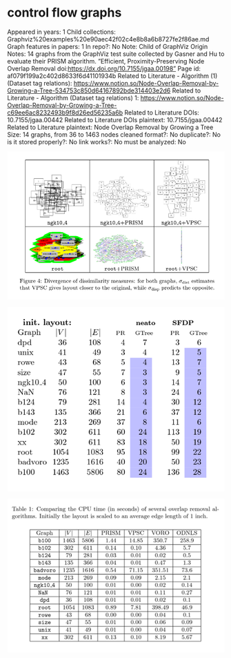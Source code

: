 # control flow graphs

Appeared in years: 1
Child collections: Graphviz%20examples%20e90aec42f02c4e8b8a6b8727fe2f86ae.md
Graph features in papers: 1
In repo?: No
Note: Child of GraphViz
Origin Notes: 14 graphs from the GraphViz test suite collected by Gasner and Hu to evaluate their PRISM algorithm.
”Efficient, Proximity-Preserving Node Overlap Removal doi:https://dx.doi.org/10.7155/jgaa.00198”
Page id: af079f199a2c402d8633f6d41101934b
Related to Literature - Algorithm (1) (Dataset tag relations): https://www.notion.so/Node-Overlap-Removal-by-Growing-a-Tree-534753c850d64167892bde314403e2d6
Related to Literature - Algorithm (Dataset tag relations) 1: https://www.notion.so/Node-Overlap-Removal-by-Growing-a-Tree-c69ee6ac8232493b9f8d26ed56235a6b
Related to Literature DOIs: 10.7155/jgaa.00442
Related to Literature DOIs plaintext: 10.7155/jgaa.00442
Related to Literature plaintext: Node Overlap Removal by Growing a Tree
Size: 14 graphs, from 36 to 1463 nodes
cleaned format?: No
duplicate?: No
is it stored properly?: No
link works?: No
must be analyzed: No

![Untitled](control%20flow%20graphs%20af079f199a2c402d8633f6d41101934b/Untitled.png)

![Untitled](control%20flow%20graphs%20af079f199a2c402d8633f6d41101934b/Untitled%201.png)

![Untitled](control%20flow%20graphs%20af079f199a2c402d8633f6d41101934b/Untitled%202.png)
